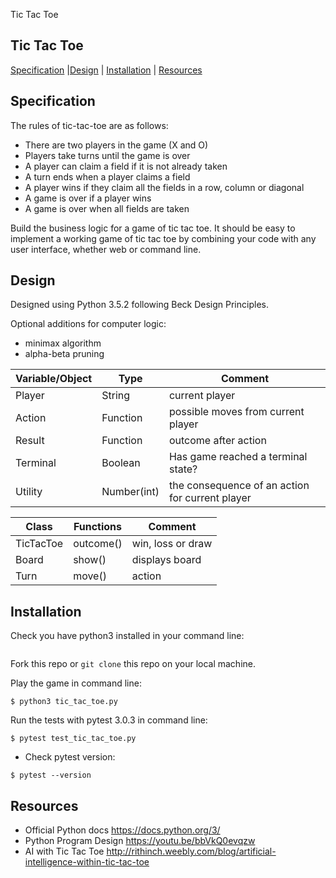 Tic Tac Toe

## Tic Tac Toe

[Specification](#specification) |[Design](#design) | [Installation](#installation) | [Resources](#resources)

## Specification

The rules of tic-tac-toe are as follows:

* There are two players in the game (X and O)
* Players take turns until the game is over
* A player can claim a field if it is not already taken
* A turn ends when a player claims a field
* A player wins if they claim all the fields in a row, column or diagonal
* A game is over if a player wins
* A game is over when all fields are taken

Build the business logic for a game of tic tac toe. It should be easy to implement a working game of tic tac toe by combining your code with any user interface, whether web or command line.

## Design

Designed using Python 3.5.2 following Beck Design Principles.

Optional additions for computer logic:
- minimax algorithm
- alpha-beta pruning

Variable/Object    | Type  		| Comment
------------------ | -------------------	| ---------------------------
Player | String | current player
Action | Function | possible moves from current player
Result | Function | outcome after action
Terminal | Boolean | Has game reached a terminal state?
Utility | Number(int) | the consequence of an action for current player

Class    | Functions  	    	| Comment
------------------ | -------------------	| ---------------------------
TicTacToe | outcome() | win, loss or draw
Board | show() | displays board
Turn | move() | action

## Installation

Check you have python3 installed in your command line:
```$ python --version
```
Fork this repo or ```git clone``` this repo on your local machine.

Play the game in command line:
```
$ python3 tic_tac_toe.py
```
Run the tests with pytest 3.0.3 in command line:
```
$ pytest test_tic_tac_toe.py
```
- Check pytest version:
```
$ pytest --version
```
## Resources

- Official Python docs https://docs.python.org/3/
- Python Program Design https://youtu.be/bbVkQ0evqzw
- AI with Tic Tac Toe http://rithinch.weebly.com/blog/artificial-intelligence-within-tic-tac-toe
